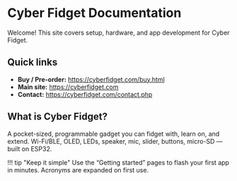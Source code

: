 # Cyber Fidget Documentation

Welcome! This site covers setup, hardware, and app development for Cyber Fidget.

## Quick links
- **Buy / Pre-order:** https://cyberfidget.com/buy.html
- **Main site:** https://cyberfidget.com
- **Contact:** https://cyberfidget.com/contact.php

## What is Cyber Fidget?
A pocket-sized, programmable gadget you can fidget with, learn on, and extend. Wi-Fi/BLE, OLED, LEDs, speaker, mic, slider, buttons, micro-SD — built on ESP32.

!!! tip "Keep it simple"
Use the “Getting started” pages to flash your first app in minutes. Acronyms are expanded on first use.